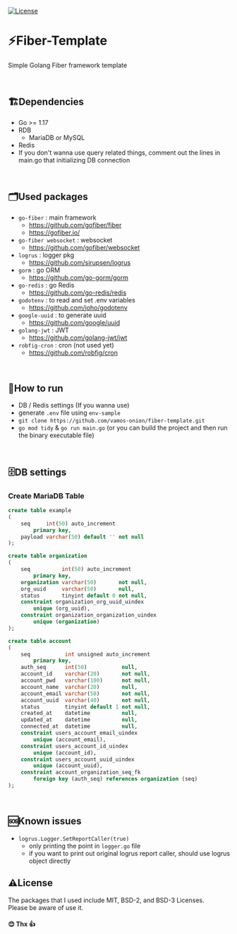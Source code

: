 [![License](https://img.shields.io/badge/license-Unlicense-blue.svg)](https://github.com/vamos-onion/fiber-template/blob/master/LICENSE)
# ⚡️Fiber-Template
Simple Golang Fiber framework template

<br>

## 🏗️Dependencies
- Go >= 1.17
- RDB
  - MariaDB or MySQL
- Redis
- If you don't wanna use query related things, comment out the lines in main.go that initializing DB connection

<br>

## 🗂️Used packages
- `go-fiber` : main framework
  - https://github.com/gofiber/fiber
  - https://gofiber.io/
- `go-fiber websocket` : websocket
  - https://github.com/gofiber/websocket
- `logrus` : logger pkg
  - https://github.com/sirupsen/logrus
- `gorm` : go ORM
  - https://github.com/go-gorm/gorm
- `go-redis` : go Redis
  - https://github.com/go-redis/redis
- `godotenv` : to read and set .env variables
  - https://github.com/joho/godotenv
- `google-uuid` : to generate uuid
  - https://github.com/google/uuid
- `golang-jwt` : JWT
  - https://github.com/golang-jwt/jwt
- `robfig-cron` : cron (not used yet)
  - https://github.com/robfig/cron
  
<br>

## 🚀How to run
- DB / Redis settings (If you wanna use)
- generate `.env` file using `env-sample`
- `git clone https://github.com/vamos-onion/fiber-template.git`
- `go mod tidy` & `go run main.go` (or you can build the project and then run the binary executable file)

<br>

## 🗄️DB settings
### Create MariaDB Table
```sql
create table example
(
    seq     int(50) auto_increment
        primary key,
    payload varchar(50) default '' not null
);

create table organization
(
    seq          int(50) auto_increment
        primary key,
    organization varchar(50)       not null,
    org_uuid     varchar(50)       null,
    status       tinyint default 0 not null,
    constraint organization_org_uuid_uindex
        unique (org_uuid),
    constraint organization_organization_uindex
        unique (organization)
);

create table account
(
    seq           int unsigned auto_increment
        primary key,
    auth_seq      int(50)           null,
    account_id    varchar(20)       not null,
    account_pwd   varchar(100)      not null,
    account_name  varchar(20)       null,
    account_email varchar(50)       not null,
    account_uuid  varchar(40)       not null,
    status        tinyint default 1 not null,
    created_at    datetime          null,
    updated_at    datetime          null,
    connected_at  datetime          null,
    constraint users_account_email_uindex
        unique (account_email),
    constraint users_account_id_uindex
        unique (account_id),
    constraint users_account_uuid_uindex
        unique (account_uuid),
    constraint account_organization_seq_fk
        foreign key (auth_seq) references organization (seq)
);
```

<br>

## 🆘Known issues
- `logrus.Logger.SetReportCaller(true)`
  - only printing the point in `logger.go` file
  - if you want to print out original logrus report caller, should use logrus object directly

## ⚠️License
The packages that I used include MIT, BSD-2, and BSD-3 Licenses. \
Please be aware of use it.

#### 😊 Thx 👍
